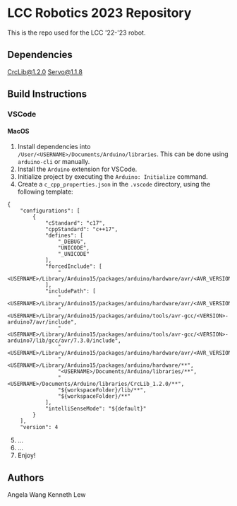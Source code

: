 # LCC Robotics 2023 Repository

This is the repo used for the LCC '22-'23 robot. 

## Dependencies
[CrcLib@1.2.0](https://github.com/Robotique-CRC-Robotics/Robotique-CRC-Robotics/tree/master/CrcLib/CrcLib)
[Servo@1.1.8](https://github.com/arduino-libraries/Servo)

## Build Instructions

### VSCode

#### MacOS

1. Install dependencies into `/User/<USERNAME>/Documents/Arduino/libraries`. This can be done using `arduino-cli` or manually. 
2. Install the `Arduino` extension for VSCode.
3. Initialize project by executing the `Arduino: Initialize` command.
4. Create a `c_cpp_properties.json` in the `.vscode` directory, using the following template: 
```
{
    "configurations": [
        {
            "cStandard": "c17",
            "cppStandard": "c++17",
            "defines": [
                "_DEBUG",
                "UNICODE",
                "_UNICODE"
            ],
            "forcedInclude": [
                "<USERNAME>/Library/Arduino15/packages/arduino/hardware/avr/<AVR_VERSION>/cores/arduino/Arduino.h"
            ],
            "includePath": [
                "<USERNAME>/Library/Arduino15/packages/arduino/hardware/avr/<AVR_VERSION>/cores/arduino",
                "<USERNAME>/Library/Arduino15/packages/arduino/tools/avr-gcc/<VERSION>-arduino7/avr/include",
                "<USERNAME>/Library/Arduino15/packages/arduino/tools/avr-gcc/<VERSION>-arduino7/lib/gcc/avr/7.3.0/include",
                "<USERNAME>/Library/Arduino15/packages/arduino/hardware/avr/<AVR_VERSION>/variants/mega",
                "<USERNAME>/Library/Arduino15/packages/arduino/hardware/**",
                "<USERNAME>/Documents/Arduino/libraries/**",
                "<USERNAME>/Documents/Arduino/libraries/CrcLib_1.2.0/**",
                "${workspaceFolder}/lib/**",
                "${workspaceFolder}/**"
            ],
            "intelliSenseMode": "${default}"
        }
    ],
    "version": 4
```
5. ...
6. ...
7. Enjoy!

## Authors
Angela Wang
Kenneth Lew
